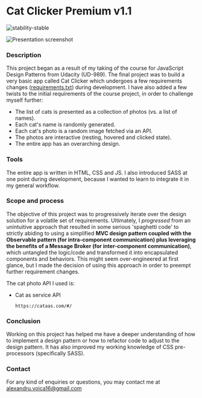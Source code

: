 # Cat Clicker Premium v1.1
![stability-stable](https://img.shields.io/badge/stability-stable-green.svg?longCache=true&style=flat-square)

![Presentation screenshot](https://github.com/AlexandruVoica/cat-clicker-premium/blob/master/screenshot.JPG)

### Description
This project began as a result of my taking of the course for JavaScript Design Patterns from Udacity (UD-989). The final project was to build a very basic app called Cat Clicker which undergoes a few requirements changes ([requirements.txt](https://github.com/AlexandruVoica/cat-clicker-premium/blob/master/requirements.txt)) during development. I have also added a few twists to the initial requirements of the course project, in order to challenge myself further:
  - The list of cats is presented as a collection of photos (vs. a list of names).
  - Each cat's name is randomly generated.
  - Each cat's photo is a random image fetched via an API.
  - The photos are interactive (resting, hovered and clicked state).
  - The entire app has an overarching design.

### Tools
The entire app is written in HTML, CSS and JS. I also introduced SASS at one point during development, because I wanted to learn to integrate it in my general workflow.

### Scope and process
The objective of this project was to progressively iterate over the design solution for a volatile set of requirements. Ultimately, I *progressed* from an unintuitive approach that resulted in some serious 'spaghetti code' to strictly abiding to using a simplified **MVC design pattern coupled with the Observable pattern (for intra-component communication) plus leveraging the benefits of a Message Broker (for inter-component communication)**, which untangled the logic/code and transformed it into encapsulated components and behaviors. This might seem over-engineered at first glance, but I made the decision of using this approach in order to preempt further requirement changes.

The cat photo API I used is:
  - Cat as service API
    ```
    https://cataas.com/#/
    ```

### Conclusion
Working on this project has helped me have a deeper understanding of how to implement a design pattern or how to refactor code to adjust to the design pattern. It has also improved my working knowledge of CSS pre-processors (specifically SASS).

### Contact
For any kind of enquiries or questions, you may contact me at alexandru.voica16@gmail.com